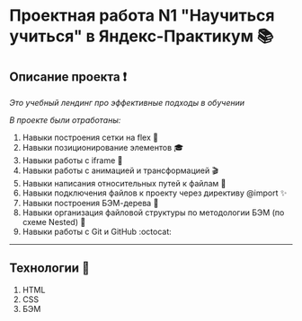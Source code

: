 # **Проектная работа N1 "Научиться учиться" в Яндекс-Практикум** :books:

## **Описание проекта** :exclamation:

*Это учебный лендинг про эффективные подходы в обучении*

*В проекте были отработаны:*

1. Навыки построения сетки на flex :triangular_ruler:
2. Навыки позиционирование элементов :mortar_board:
3. Навыки работы с iframe :scroll: 
4. Навыки работы с анимацией и трансформацией :clapper:
5. Навыки написания относительных путей к файлам :truck:
6. Навыки подключения файлов к проекту через директиву @import :sparkles:
7. Навыки построения БЭМ-дерева :palm_tree:
8. Навыки организация файловой структуры по методологии БЭМ (по схеме Nested) :baby_chick:
9. Навыки работы с Git и GitHub :octocat:
---

## **Технологии** :rocket:
1. HTML
2. CSS
3. БЭМ

